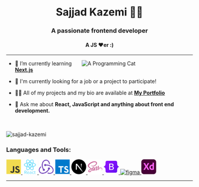 <h1 align="center">Sajjad Kazemi 👨‍💻</h1>
<h3 align="center">A passionate frontend developer</h3>
<h4 align='center'>A JS ❤er :)</h4>
<hr/>
<img align='right' width='300' src="https://cdn.dribbble.com/users/2789762/screenshots/8630894/media/583b209224b027954cb6e8b9901cb731.gif" alt="A Programming Cat">

- 🌱 I’m currently learning <a target='_blank' href='https://www.nextjs.org/'> **Next.js** </a>

- 🔭 I'm currently looking for a job or a project to participate!

- 👨‍💻 All of my projects and my bio are available at **[My Portfolio](https://sajjad-kazemi.netlify.app)**

- 💬 Ask me about **React, JavaScript and anything about front end development.**

<br/>
<p><img align="center" src="https://github-readme-stats.vercel.app/api/top-langs?username=sajjad-kazemi&show_icons=true&theme=swift&cache_seconds=1800&locale=en&layout=compact" alt="sajjad-kazemi" /></p>



<h3 align="left">Languages and Tools:</h3>
<p align="left"> 
<a href="https://developer.mozilla.org/en-US/docs/Web/JavaScript" target="_blank" rel="noreferrer"> <img src="https://raw.githubusercontent.com/devicons/devicon/master/icons/javascript/javascript-original.svg" alt="javascript" width="40" height="40"/> </a>
<a href="https://reactjs.org/" target="_blank" rel="noreferrer"> <img src="https://raw.githubusercontent.com/devicons/devicon/master/icons/react/react-original-wordmark.svg" alt="react" width="40" height="40"/> </a>
<a href="https://redux.js.org" target="_blank" rel="noreferrer"> <img src="https://raw.githubusercontent.com/devicons/devicon/master/icons/redux/redux-original.svg" alt="redux" width="40" height="40"/> </a>
<a href="https://typescriptlang.org" target="_blank" rel="noreferrer"> <img src="https://raw.githubusercontent.com/devicons/devicon/master/icons/typescript/typescript-original.svg" alt="typescript" width="40" height="40"/> </a>
<a href="https://nextjs.org" target="_blank" rel="noreferrer"> <img src="https://raw.githubusercontent.com/devicons/devicon/master/icons/nextjs/nextjs-original.svg" alt="nextjs" width="40" height="40"/> </a>
<a href="https://sass-lang.com" target="_blank" rel="noreferrer"> <img src="https://raw.githubusercontent.com/devicons/devicon/master/icons/sass/sass-original.svg" alt="sass" width="40" height="40"/> </a>
<a href="https://getbootstrap.com" target="_blank" rel="noreferrer"> <img src="/Bootstrap_logo.svg" alt="bootstrap" width="40" height="40" style="object-fit:contain"/> </a>
<a href="https://www.figma.com/" target="_blank" rel="noreferrer"> <img src="https://www.vectorlogo.zone/logos/figma/figma-icon.svg" alt="figma" width="40" height="40"/> </a>
<a href="https://www.adobe.com/products/xd.html" target="_blank" rel="noreferrer"> <img src="/Adobe_XD_logo.svg" alt="adobe xd" width="40" height="40"/> </a>
</p>
<hr/>
